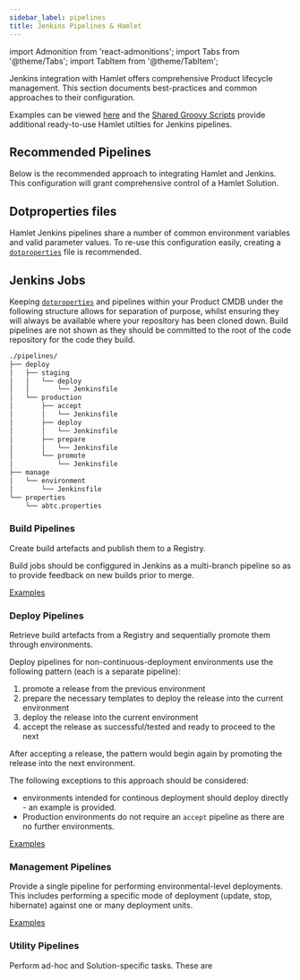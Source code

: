 ```yaml
---
sidebar_label: pipelines
title: Jenkins Pipelines & Hamlet
---
```

import Admonition from 'react-admonitions';
import Tabs from '@theme/Tabs';
import TabItem from '@theme/TabItem';

Jenkins integration with Hamlet offers comprehensive Product lifecycle management. This section documents best-practices and common approaches to their configuration.

Examples can be viewed [here](../examplelibrary/index) and the [Shared Groovy Scripts](../scriptlibrary/index) provide additional ready-to-use Hamlet utilties for Jenkins pipelines.

## Recommended Pipelines
Below is the recommended approach to integrating Hamlet and Jenkins. This configuration will grant comprehensive control of a Hamlet Solution.

## Dotproperties files
Hamlet Jenkins pipelines share a number of common environment variables and valid parameter values. To re-use this configuration easily, creating a [`dotproperties`](examplelibrary/examples/dotproperties/dotproperties) file is recommended.

## Jenkins Jobs
Keeping [`dotproperties`](../../../examplelibrary/examples/dotproperties/dotproperties) and pipelines within your Product CMDB under the following structure allows for separation of purpose, whilst ensuring they will always be available where your repository has been cloned down. Build pipelines are not shown as they should be committed to the root of the code repository for the code they build.

```sh
./pipelines/
├── deploy
│   ├── staging
│   │   └── deploy
│   │       └── Jenkinsfile
│   └── production
│       ├── accept
│       │   └── Jenkinsfile
│       ├── deploy
│       │   └── Jenkinsfile
│       ├── prepare
│       │   └── Jenkinsfile
│       └── promote
│           └── Jenkinsfile
├── manage
│   └── environment
│       └── Jenkinsfile
└── properties
    └── abtc.properties
```

### Build Pipelines
Create build artefacts and publish them to a Registry.

Build jobs should be configgured in Jenkins as a multi-branch pipeline so as to provide feedback on new builds prior to merge.

[Examples](../examplelibrary/index#build)

### Deploy Pipelines
Retrieve build artefacts from a Registry and sequentially promote them through environments.

Deploy pipelines for non-continuous-deployment environments use the following pattern (each is a separate pipeline):

1. promote a release from the previous environment
2. prepare the necessary templates to deploy the release into the current environment
3. deploy the release into the current environment
4. accept the release as successful/tested and ready to proceed to the next

After accepting a release, the pattern would begin again by promoting the release into the next environment.

The following exceptions to this approach should be considered:
* environments intended for continous deployment should deploy directly - an example is provided.
* Production environments do not require an `accept` pipeline as there are no further environments.

[Examples](../examplelibrary/index#deploy)

### Management Pipelines
Provide a single pipeline for performing environmental-level deployments. This includes performing a specific mode of deployment (update, stop, hibernate) against one or many deployment units.

[Examples](../examplelibrary/index#manage)

### Utility Pipelines
Perform ad-hoc and Solution-specific tasks. These are 